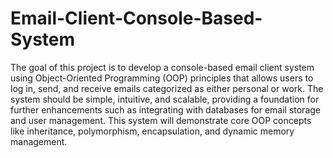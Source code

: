 # Email-Client-Console-Based-System
The goal of this project is to develop a console-based email client system using Object-Oriented Programming (OOP) principles that allows users to log in, send, and receive emails categorized as either personal or work. The system should be simple, intuitive, and scalable, providing a foundation for further enhancements such as integrating with databases for email storage and user management. This system will demonstrate core OOP concepts like inheritance, polymorphism, encapsulation, and dynamic memory management.
